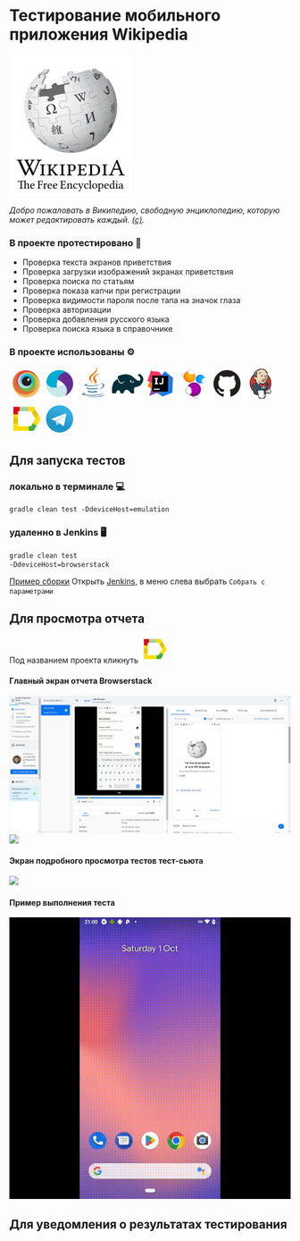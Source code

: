 # Тестирование мобильного приложения Wikipedia
[<img src="image/Wikipedia-logo.png">](https://github.com/wikimedia/apps-android-wikipedia/releases/download/latest/app-alpha-universal-release.apk) 

*Добро пожаловать в Википедию, свободную энциклопедию, которую может редактировать каждый. [(c)](https://ru.wikipedia.org/wiki).* 


### В проекте протестировано :mag_right:
* Проверка текста экранов приветствия
* Проверка загрузки изображений экранах приветствия
* Проверка поиска по статьям
* Проверка показа капчи при регистрации
* Проверка видимости пароля после тапа на значок глаза
* Проверка авторизации
* Проверка добавления русского языка
* Проверка поиска языка в справочнике

### В проекте использованы :gear:
<img src="image/Browserstack.svg" width="60"><img src="image/Appium.svg" width="60"><img src="image/Java.svg" width="60"><img src="image/Gradle.svg" width="60"><img src="image/Intelij_IDEA.svg" width="60"><img src="image/Selenide.svg" width="60"><img src="image/GitHub.svg" width="60"><img src="image/Jenkins.svg" width="60"><img src="image/Allure_Report.svg" width="60"><img src="image/Telegram.svg" width="60">

## Для запуска тестов
### локально в терминале :computer:
```
gradle clean test -DdeviceHost=emulation
```
### удаленно в Jenkins :desktop_computer:
```
gradle clean test
-DdeviceHost=browserstack
```
[Пример сборки](https://jenkins.autotests.cloud/job/012-sesterca-u13_employee_naumen_website/13/)
Открыть [Jenkins](https://jenkins.autotests.cloud/job/012-sesterca-u13_employee_naumen_website), в меню слева выбрать ```Собрать с параметрами```

## Для просмотра отчета
Под названием проекта кликнуть [<img src="image/Allure_Report.svg" width="50">](https://jenkins.autotests.cloud/job/012-sesterca-u13_employee_naumen_website/allure/)
#### Главный экран отчета Browserstack
<img src="image/browserstack_screenshot.jpg">
<img src="image/image/browserstack_app_profiling.jpg">

#### Экран подробного просмотра тестов тест-сьюта
<img src="image/allure tests.jpg">

#### Пример выполнения теста
<img src="image/browserstack_add_language.gif">

## Для уведомления о результатах тестирования
<img src="">
